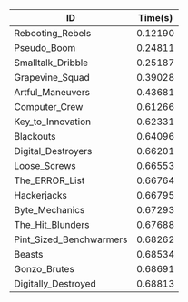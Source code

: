 |ID|Time(s)|
|-|-|
|Rebooting_Rebels|0.12190|
|Pseudo_Boom|0.24811|
|Smalltalk_Dribble|0.25187|
|Grapevine_Squad|0.39028|
|Artful_Maneuvers|0.43681|
|Computer_Crew|0.61266|
|Key_to_Innovation|0.62331|
|Blackouts|0.64096|
|Digital_Destroyers|0.66201|
|Loose_Screws|0.66553|
|The_ERROR_List|0.66764|
|Hackerjacks|0.66795|
|Byte_Mechanics|0.67293|
|The_Hit_Blunders|0.67688|
|Pint_Sized_Benchwarmers|0.68262|
|Beasts|0.68534|
|Gonzo_Brutes|0.68691|
|Digitally_Destroyed|0.68813|
